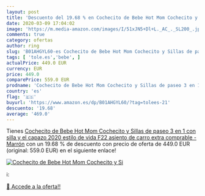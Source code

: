 ```yaml
---
layout: post
title: 'Descuento del 19.68 % en Cochecito de Bebe Hot Mom Cochecito y Si'
date: 2020-03-09 17:04:02
image: 'https://m.media-amazon.com/images/I/51xJN5+Dl+L._AC_._SL200_.jpg'
comments: true
category: ofertas
author: ring
slug: 'B01AHGYL60-es Cochecito de Bebe Hot Mom Cochecito y Sillas de paseo 3 en...'
tags: [ 'tole.es','bebe', ]
actualPrice: 449.0 EUR
currency: EUR
price: 449.0
comparePrice: 559.0 EUR
prodname: 'Cochecito de Bebe Hot Mom Cochecito y Sillas de paseo 3 en 1 con silla y el capazo  2020 estilo de vida F22 asiento de carro extra comprable - Marrón'
country: 'es'
flag: '🇪🇸'
buyurl: 'https://www.amazon.es/dp/B01AHGYL60/?tag=tolees-21'
descuento: '19.68'
average: '469.0'
---
```


Tienes [Cochecito de Bebe Hot Mom Cochecito y Sillas de paseo 3 en 1 con silla y el capazo  2020 estilo de vida F22 asiento de carro extra comprable - Marrón](https://www.amazon.es/dp/B01AHGYL60/?tag=tolees-21) con un 19.68 % de descuento con precio de oferta de 449.0 EUR (original: 559.0 EUR) en el siguiente enlace!

[![Cochecito de Bebe Hot Mom Cochecito y Si](https://m.media-amazon.com/images/I/51xJN5+Dl+L._AC_._SL200_.jpg)](https://www.amazon.es/dp/B01AHGYL60/?tag=tolees-21)

ℹ️:


[🛒 Accede a la oferta!!](https://www.amazon.es/dp/B01AHGYL60/?tag=tolees-21)
